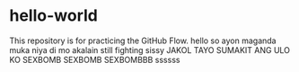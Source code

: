 # hello-world
This repository is for practicing the GitHub Flow.
hello so ayon maganda muka niya di mo akalain still fighting sissy 
JAKOL TAYO SUMAKIT ANG ULO KO SEXBOMB SEXBOMB SEXBOMBBB
<h> ssssss </h>
